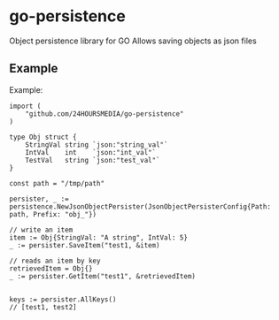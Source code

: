 # go-persistence

Object persistence library for GO
Allows saving objects as json files

## Example

Example:

```
import (
	"github.com/24HOURSMEDIA/go-persistence"
)

type Obj struct {
	StringVal string `json:"string_val"`
	IntVal    int    `json:"int_val"`
	TestVal   string `json:"test_val"`
}

const path = "/tmp/path"

persister, _ := persistence.NewJsonObjectPersister(JsonObjectPersisterConfig{Path: path, Prefix: "obj_"})

// write an item
item := Obj{StringVal: "A string", IntVal: 5}
_ := persister.SaveItem("test1, &item)

// reads an item by key
retrievedItem = Obj{}
_ := persister.GetItem("test1", &retrievedItem)


keys := persister.AllKeys()
// [test1, test2]
```